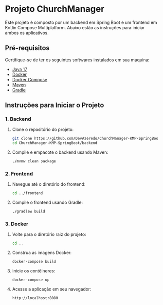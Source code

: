 # Projeto ChurchManager

Este projeto é composto por um backend em Spring Boot e um frontend em Kotlin Compose Multiplatform. Abaixo estão as instruções para iniciar ambos os aplicativos.

## Pré-requisitos

Certifique-se de ter os seguintes softwares instalados em sua máquina:

- [Java 17](https://adoptium.net/?variant=openjdk17)
- [Docker](https://www.docker.com/get-started)
- [Docker Compose](https://docs.docker.com/compose/)
- [Maven](https://maven.apache.org/)
- [Gradle](https://gradle.org/)

## Instruções para Iniciar o Projeto

### 1. Backend

1. Clone o repositório do projeto:
    ```sh
    git clone https://github.com/DevAzeredo/ChurchManager-KMP-SpringBoot.git
    cd ChurchManager-KMP-SpringBoot/backend
    ```

2. Compile e empacote o backend usando Maven:
    ```sh
    ./mvnw clean package
    ```

### 2. Frontend

1. Navegue até o diretório do frontend:
    ```sh
    cd ../frontend
    ```

2. Compile o frontend usando Gradle:
    ```sh
    ./gradlew build
    ```

### 3. Docker

1. Volte para o diretório raiz do projeto:
    ```sh
    cd ..
    ```

2. Construa as imagens Docker:
    ```sh
    docker-compose build
    ```

3. Inicie os contêineres:
    ```sh
    docker-compose up
    ```

4. Acesse a aplicação em seu navegador:
    ```
    http://localhost:8080
    ```
